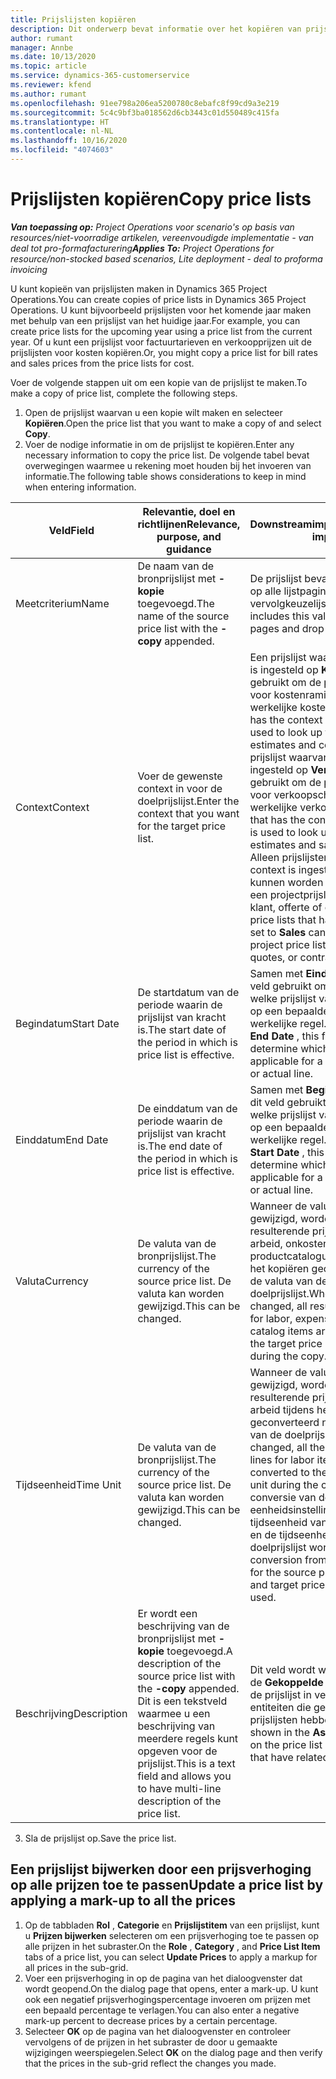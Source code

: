 ```yaml
---
title: Prijslijsten kopiëren
description: Dit onderwerp bevat informatie over het kopiëren van prijslijsten in Project Operations.
author: rumant
manager: Annbe
ms.date: 10/13/2020
ms.topic: article
ms.service: dynamics-365-customerservice
ms.reviewer: kfend
ms.author: rumant
ms.openlocfilehash: 91ee798a206ea5200780c8ebafc8f99cd9a3e219
ms.sourcegitcommit: 5c4c9bf3ba018562d6cb3443c01d550489c415fa
ms.translationtype: HT
ms.contentlocale: nl-NL
ms.lasthandoff: 10/16/2020
ms.locfileid: "4074603"
---
```

# <a name="copy-price-lists"></a><span data-ttu-id="8671d-103">Prijslijsten kopiëren</span><span class="sxs-lookup"><span data-stu-id="8671d-103">Copy price lists</span></span>

<span data-ttu-id="8671d-104">_**Van toepassing op:** Project Operations voor scenario's op basis van resources/niet-voorradige artikelen, vereenvoudigde implementatie - van deal tot pro-formafacturering_</span><span class="sxs-lookup"><span data-stu-id="8671d-104">_**Applies To:** Project Operations for resource/non-stocked based scenarios, Lite deployment - deal to proforma invoicing_</span></span>

<span data-ttu-id="8671d-105">U kunt kopieën van prijslijsten maken in Dynamics 365 Project Operations.</span><span class="sxs-lookup"><span data-stu-id="8671d-105">You can create copies of price lists in Dynamics 365 Project Operations.</span></span> <span data-ttu-id="8671d-106">U kunt bijvoorbeeld prijslijsten voor het komende jaar maken met behulp van een prijslijst van het huidige jaar.</span><span class="sxs-lookup"><span data-stu-id="8671d-106">For example, you can create price lists for the upcoming year using a price list from the current year.</span></span>  <span data-ttu-id="8671d-107">Of u kunt een prijslijst voor factuurtarieven en verkoopprijzen uit de prijslijsten voor kosten kopiëren.</span><span class="sxs-lookup"><span data-stu-id="8671d-107">Or, you might copy a price list for bill rates and sales prices from the price lists for cost.</span></span> 

<span data-ttu-id="8671d-108">Voer de volgende stappen uit om een kopie van de prijslijst te maken.</span><span class="sxs-lookup"><span data-stu-id="8671d-108">To make a copy of price list, complete the following steps.</span></span>

1. <span data-ttu-id="8671d-109">Open de prijslijst waarvan u een kopie wilt maken en selecteer **Kopiëren**.</span><span class="sxs-lookup"><span data-stu-id="8671d-109">Open the price list that you want to make a copy of and select **Copy**.</span></span>
2. <span data-ttu-id="8671d-110">Voer de nodige informatie in om de prijslijst te kopiëren.</span><span class="sxs-lookup"><span data-stu-id="8671d-110">Enter any necessary information to copy the price list.</span></span> <span data-ttu-id="8671d-111">De volgende tabel bevat overwegingen waarmee u rekening moet houden bij het invoeren van informatie.</span><span class="sxs-lookup"><span data-stu-id="8671d-111">The following table shows considerations to keep in mind when entering information.</span></span>

| <span data-ttu-id="8671d-112">Veld</span><span class="sxs-lookup"><span data-stu-id="8671d-112">Field</span></span> | <span data-ttu-id="8671d-113">Relevantie, doel en richtlijnen</span><span class="sxs-lookup"><span data-stu-id="8671d-113">Relevance, purpose, and guidance</span></span> | <span data-ttu-id="8671d-114">Downstreamimpact</span><span class="sxs-lookup"><span data-stu-id="8671d-114">Downstream impact</span></span> |
| --- | --- | --- |
| <span data-ttu-id="8671d-115">Meetcriterium</span><span class="sxs-lookup"><span data-stu-id="8671d-115">Name</span></span> | <span data-ttu-id="8671d-116">De naam van de bronprijslijst met **-kopie** toegevoegd.</span><span class="sxs-lookup"><span data-stu-id="8671d-116">The name of the source price list with the **-copy** appended.</span></span> | <span data-ttu-id="8671d-117">De prijslijst bevat deze waarde op alle lijstpagina's en opties van vervolgkeuzelijsten.</span><span class="sxs-lookup"><span data-stu-id="8671d-117">The price list includes this value on all list pages and drop-down options.</span></span> |
| <span data-ttu-id="8671d-118">Context</span><span class="sxs-lookup"><span data-stu-id="8671d-118">Context</span></span> | <span data-ttu-id="8671d-119">Voer de gewenste context in voor de doelprijslijst.</span><span class="sxs-lookup"><span data-stu-id="8671d-119">Enter the context that you want for the target price list.</span></span> | <span data-ttu-id="8671d-120">Een prijslijst waarvan de context is ingesteld op **Kosten** , wordt gebruikt om de prijs op te zoeken voor kostenramingen en werkelijke kosten.</span><span class="sxs-lookup"><span data-stu-id="8671d-120">A price list that has the context set to **Cost** is used to look up the price for cost estimates and cost actuals.</span></span> <span data-ttu-id="8671d-121">Een prijslijst waarvan de context is ingesteld op **Verkoop** , wordt gebruikt om de prijs op te zoeken voor verkoopschattingen en werkelijke verkopen.</span><span class="sxs-lookup"><span data-stu-id="8671d-121">A price list that has the context set to **Sales** is used to look up price for sales estimates and sales actuals.</span></span> <span data-ttu-id="8671d-122">Alleen prijslijsten waarvoor de context is ingesteld op **Verkoop** , kunnen worden toegevoegd aan een projectprijslijst voor een klant, offerte of contract.</span><span class="sxs-lookup"><span data-stu-id="8671d-122">Only price lists that have the context set to **Sales** can be attached to a project price list for a customer, quotes, or contract.</span></span> |
| <span data-ttu-id="8671d-123">Begindatum</span><span class="sxs-lookup"><span data-stu-id="8671d-123">Start Date</span></span> | <span data-ttu-id="8671d-124">De startdatum van de periode waarin de prijslijst van kracht is.</span><span class="sxs-lookup"><span data-stu-id="8671d-124">The start date of the period in which is price list is effective.</span></span> | <span data-ttu-id="8671d-125">Samen met **Einddatum** wordt dit veld gebruikt om te bepalen welke prijslijst van toepassing is op een bepaalde schatting of werkelijke regel.</span><span class="sxs-lookup"><span data-stu-id="8671d-125">Together with **End Date** , this field is used to determine which price list is applicable for a certain estimate or actual line.</span></span> |
| <span data-ttu-id="8671d-126">Einddatum</span><span class="sxs-lookup"><span data-stu-id="8671d-126">End Date</span></span> | <span data-ttu-id="8671d-127">De einddatum van de periode waarin de prijslijst van kracht is.</span><span class="sxs-lookup"><span data-stu-id="8671d-127">The end date of the period in which is price list is effective.</span></span> | <span data-ttu-id="8671d-128">Samen met **Begindatum** wordt dit veld gebruikt om te bepalen welke prijslijst van toepassing is op een bepaalde schatting of werkelijke regel.</span><span class="sxs-lookup"><span data-stu-id="8671d-128">Together with **Start Date** , this field is used to determine which price list is applicable for a certain estimate or actual line.</span></span> |
| <span data-ttu-id="8671d-129">Valuta</span><span class="sxs-lookup"><span data-stu-id="8671d-129">Currency</span></span> | <span data-ttu-id="8671d-130">De valuta van de bronprijslijst.</span><span class="sxs-lookup"><span data-stu-id="8671d-130">The currency of the source price list.</span></span> <span data-ttu-id="8671d-131">De valuta kan worden gewijzigd.</span><span class="sxs-lookup"><span data-stu-id="8671d-131">This can be changed.</span></span> | <span data-ttu-id="8671d-132">Wanneer de valuta wordt gewijzigd, worden alle resulterende prijsregels voor arbeid, onkosten en productcatalogusartikelen tijdens het kopiëren geconverteerd naar de valuta van de doelprijslijst.</span><span class="sxs-lookup"><span data-stu-id="8671d-132">When this is changed, all resulting price lines for labor, expense, and product catalog items are converted to the target price list currency during the copy.</span></span> |
| <span data-ttu-id="8671d-133">Tijdseenheid</span><span class="sxs-lookup"><span data-stu-id="8671d-133">Time Unit</span></span> | <span data-ttu-id="8671d-134">De valuta van de bronprijslijst.</span><span class="sxs-lookup"><span data-stu-id="8671d-134">The currency of the source price list.</span></span> <span data-ttu-id="8671d-135">De valuta kan worden gewijzigd.</span><span class="sxs-lookup"><span data-stu-id="8671d-135">This can be changed.</span></span> | <span data-ttu-id="8671d-136">Wanneer de valuta wordt gewijzigd, worden alle resulterende prijsregels voor arbeid tijdens het kopiëren geconverteerd naar de eenheid van de doelprijslijst.</span><span class="sxs-lookup"><span data-stu-id="8671d-136">When this is changed, all the resulting price lines for labor items are converted to the target price list unit during the copy.</span></span> <span data-ttu-id="8671d-137">De conversie van de eenheidsinstellingen voor de tijdseenheid van de bronprijslijst en de tijdseenheid van de doelprijslijst wordt gebruikt.</span><span class="sxs-lookup"><span data-stu-id="8671d-137">The conversion from the unit setup for the source price list time unit and target price list time unit is used.</span></span> |
| <span data-ttu-id="8671d-138">Beschrijving</span><span class="sxs-lookup"><span data-stu-id="8671d-138">Description</span></span> | <span data-ttu-id="8671d-139">Er wordt een beschrijving van de bronprijslijst met **-kopie** toegevoegd.</span><span class="sxs-lookup"><span data-stu-id="8671d-139">A description of the source price list with the **-copy** appended.</span></span> <span data-ttu-id="8671d-140">Dit is een tekstveld waarmee u een beschrijving van meerdere regels kunt opgeven voor de prijslijst.</span><span class="sxs-lookup"><span data-stu-id="8671d-140">This is a text field and allows you to have multi-line description of the price list.</span></span> | <span data-ttu-id="8671d-141">Dit veld wordt weergegeven in de **Gekoppelde** weergaven van de prijslijst in verschillende entiteiten die gerelateerde prijslijsten hebben.</span><span class="sxs-lookup"><span data-stu-id="8671d-141">This field is shown in the **Associated** views on the price list in various entities that have related price lists.</span></span> |

3. <span data-ttu-id="8671d-142">Sla de prijslijst op.</span><span class="sxs-lookup"><span data-stu-id="8671d-142">Save the price list.</span></span> 

## <a name="update-a-price-list-by-applying-a-mark-up-to-all-the-prices"></a><span data-ttu-id="8671d-143">Een prijslijst bijwerken door een prijsverhoging op alle prijzen toe te passen</span><span class="sxs-lookup"><span data-stu-id="8671d-143">Update a price list by applying a mark-up to all the prices</span></span>

1. <span data-ttu-id="8671d-144">Op de tabbladen **Rol** , **Categorie** en **Prijslijstitem** van een prijslijst, kunt u **Prijzen bijwerken** selecteren om een prijsverhoging toe te passen op alle prijzen in het subraster.</span><span class="sxs-lookup"><span data-stu-id="8671d-144">On the **Role** , **Category** , and **Price List Item** tabs of a price list, you can select **Update Prices** to apply a markup for all prices in the sub-grid.</span></span> 
2. <span data-ttu-id="8671d-145">Voer een prijsverhoging in op de pagina van het dialoogvenster dat wordt geopend.</span><span class="sxs-lookup"><span data-stu-id="8671d-145">On the dialog page that opens, enter a mark-up.</span></span> <span data-ttu-id="8671d-146">U kunt ook een negatief prijsverhogingspercentage invoeren om prijzen met een bepaald percentage te verlagen.</span><span class="sxs-lookup"><span data-stu-id="8671d-146">You can also enter a negative mark-up percent to decrease prices by a certain percentage.</span></span> 
3. <span data-ttu-id="8671d-147">Selecteer **OK** op de pagina van het dialoogvenster en controleer vervolgens of de prijzen in het subraster de door u gemaakte wijzigingen weerspiegelen.</span><span class="sxs-lookup"><span data-stu-id="8671d-147">Select **OK** on the dialog page and then verify that the prices in the sub-grid reflect the changes you made.</span></span>
